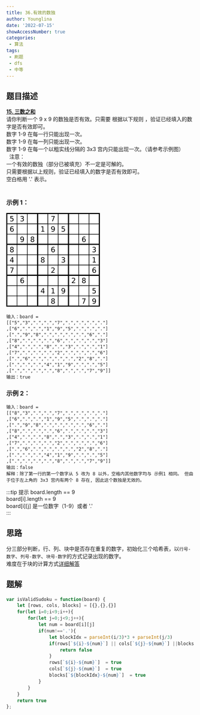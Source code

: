 ```yaml
---
title: 36.有效的数独
author: Younglina
date: '2022-07-15'
showAccessNumber: true
categories:
 - 算法
tags:
 - 刷题
 - dfs
 - 中等
---
```


## 题目描述

**[15. 三数之和](https://leetcode.cn/problems/valid-sudoku/)**  
请你判断一个 9 x 9 的数独是否有效。只需要 根据以下规则 ，验证已经填入的数字是否有效即可。  
数字 1-9 在每一行只能出现一次。  
数字 1-9 在每一列只能出现一次。  
数字 1-9 在每一个以粗实线分隔的 3x3 宫内只能出现一次。（请参考示例图）  
 
注意：  
一个有效的数独（部分已被填充）不一定是可解的。  
只需要根据以上规则，验证已经填入的数字是否有效即可。  
空白格用 '.' 表示。  
 

### 示例 1：
![](https://raw.githubusercontent.com/Younglina/images/master/36.png)  

```
输入：board = 
[["5","3",".",".","7",".",".",".","."]
,["6",".",".","1","9","5",".",".","."]
,[".","9","8",".",".",".",".","6","."]
,["8",".",".",".","6",".",".",".","3"]
,["4",".",".","8",".","3",".",".","1"]
,["7",".",".",".","2",".",".",".","6"]
,[".","6",".",".",".",".","2","8","."]
,[".",".",".","4","1","9",".",".","5"]
,[".",".",".",".","8",".",".","7","9"]]
输出：true
```

### 示例 2：
```
输入：board = 
[["8","3",".",".","7",".",".",".","."]
,["6",".",".","1","9","5",".",".","."]
,[".","9","8",".",".",".",".","6","."]
,["8",".",".",".","6",".",".",".","3"]
,["4",".",".","8",".","3",".",".","1"]
,["7",".",".",".","2",".",".",".","6"]
,[".","6",".",".",".",".","2","8","."]
,[".",".",".","4","1","9",".",".","5"]
,[".",".",".",".","8",".",".","7","9"]]
输出：false  
解释：除了第一行的第一个数字从 5 改为 8 以外，空格内其他数字均与 示例1 相同。 但由于位于左上角的 3x3 宫内有两个 8 存在, 因此这个数独是无效的。  
```

:::tip 提示
board.length == 9  
board[i].length == 9  
board[i][j] 是一位数字（1-9）或者 '.'  
:::

## 思路
分三部分判断，行、列、块中是否存在重复的数字，初始化三个哈希表，以`行号-数字`、`列号-数字`、`块号-数字`的方式记录出现的数字。  
难度在于块的计算方式[详细解答](https://leetcode.cn/problems/valid-sudoku/solution/36-jiu-an-zhao-cong-zuo-wang-you-cong-shang-wang-x/)


## 题解
```javascript
var isValidSudoku = function(board) {
    let [rows, cols, blocks] = [{},{},{}]
    for(let i=0;i<9;i++){
        for(let j=0;j<9;j++){
            let num = board[i][j]
            if(num!=='.'){
                let blockIdx = parseInt(i/3)*3 + parseInt(j/3)
                if(rows[`${i}-${num}`] || cols[`${j}-${num}`] ||blocks[`${blockIdx}-${num}`]){
                    return false
                }
                rows[`${i}-${num}`]  = true
                cols[`${j}-${num}`]  = true
                blocks[`${blockIdx}-${num}`]  = true
            }
        }
    }
    return true
};
```